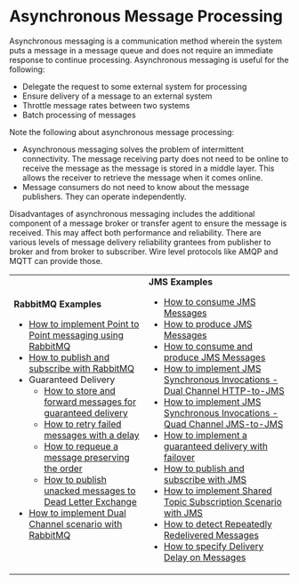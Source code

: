 # Asynchronous Message Processing

Asynchronous messaging is a communication method wherein the system puts a message in a message queue and does not require an immediate response to continue processing. Asynchronous messaging is useful for the following:

- Delegate the request to some external system for processing
- Ensure delivery of a message to an external system
- Throttle message rates between two systems
- Batch processing of messages

Note the following about asynchronous message processing:

- Asynchronous messaging solves the problem of intermittent connectivity. The message receiving party does not need to be online to receive the message as the message is stored in a middle layer. This allows the receiver to retrieve the message when it comes online.
- Message consumers do not need to know about the message publishers. They can operate independently.

Disadvantages of asynchronous messaging includes the additional component of a message broker or transfer agent to ensure the message is received. This may affect both performance and reliability. There are various levels of message delivery reliability grantees from publisher to broker and from broker to subscriber. Wire level protocols like AMQP and MQTT can provide those.

<table>
	<tr>
		<td>
			<b>RabbitMQ Examples</b>
            <ul>
                <li><a href="{{base_path}}/learn/examples/rabbitmq-examples/point-to-point-rabbitmq">How to implement Point to Point messaging using RabbitMQ</a></li>
                <li><a href="{{base_path}}/learn/examples/rabbitmq-examples/pub-sub-rabbitmq">How to publish and subscribe with RabbitMQ</a></li>
                <li>Guaranteed Delivery 
                    <ul>
                        <li><a href="{{base_path}}/learn/integration-tutorials/storing-and-forwarding-messages">How to store and forward messages for guaranteed delivery</a></li>
                        <li><a href="{{base_path}}/learn/examples/rabbitmq-examples/retry-delay-failed-msgs-rabbitmq">How to retry failed messages with a delay</a></li>
                        <li><a href="{{base_path}}/learn/examples/rabbitmq-examples/requeue-msgs-with-errors-rabbitmq">How to requeue a message preserving the order</a></li>
                        <li><a href="{{base_path}}/learn/examples/rabbitmq-examples/move-msgs-to-dlq-rabbitmq">How to publish unacked messages to Dead Letter Exchange</a></li>
                    </ul>
                </li>
                <li>
                	<a href="{{base_path}}/learn/examples/rabbitmq-examples/request-response-rabbitmq">How to implement Dual Channel scenario with RabbitMQ</a>
                </li>
            </ul>
		</td>
		<td>
			<b>JMS Examples</b>
			<ul>
				<li>
					<a href="{{base_path}}/learn/examples/jms-examples/consuming-jms">How to consume JMS Messages</a>
				</li>
				<li>
					<a href="{{base_path}}/learn/examples/jms-examples/producing-jms">How to produce JMS Messages</a>
				</li>
				<li>
					<a href="{{base_path}}/learn/examples/jms-examples/consume-produce-jms">How to consume and produce JMS Messages</a>
				</li>
				<li>
					<a href="{{base_path}}/learn/examples/jms-examples/dual-channel-http-to-jms">How to implement JMS Synchronous Invocations - Dual Channel HTTP-to-JMS</a>
				</li>
				<li>
					<a href="{{base_path}}/learn/examples/jms-examples/quad-channel-jms-to-jms">How to implement JMS Synchronous Invocations - Quad Channel JMS-to-JMS</a>
				</li>
				<li>
					<a href="{{base_path}}/learn/examples/jms-examples/guaranteed-delivery-with-failover">How to implement a guaranteed delivery with failover</a>
				</li>
				<li>
					<a href="{{base_path}}/learn/examples/jms-examples/publish-subscribe-with-jms">How to publish and subscribe with JMS</a>
				</li>
				<li>
					<a href="{{base_path}}/learn/examples/jms-examples/shared-topic-subscription">How to implement Shared Topic Subscription Scenario with JMS</a>
				</li>
				<li>
					<a href="{{base_path}}/learn/examples/jms-examples/detecting-repeatedly-redelivered-messages">How to detect Repeatedly Redelivered Messages</a>
				</li>
				<li>
					<a href="{{base_path}}/learn/examples/jms-examples/specifying-a-delivery-delay-on-messages">How to specify Delivery Delay on Messages</a>
				</li>
			</ul>
		</td>
	</tr>
</table>
